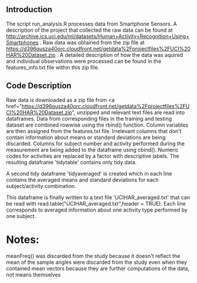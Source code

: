 ## Introduction

The script run_analysis.R processes data from Smartphone Sensors.
A description of the project that collected the raw data can be found at  http://archive.ics.uci.edu/ml/datasets/Human+Activity+Recognition+Using+Smartphones .
Raw data was obtained from the zip file at https://d396qusza40orc.cloudfront.net/getdata%2Fprojectfiles%2FUCI%20HAR%20Dataset.zip . 
A detailed description of how the data was aquired and individual observations were processed can be found in the features_info.txt file within this zip file.

## Code Description

Raw data is downloaded as a zip file from <a href="https://d396qusza40orc.cloudfront.net/getdata%2Fprojectfiles%2FUCI%20HAR%20Dataset.zip", unzipped and relevant text files are read into dataframes. Data from corresponding files in the training and testing dataset are combined rowwise using the rbind() function.
Column variables are then assigned from the features.txt file. Irrelevant columns that don't contain information about means or standard deviations are being discarded. Columns for subject number and activity performed during the measurement are being added to the dataframe using cbind(). Numeric codes for activities are replaced by a factor with descriptive labels. The resulting dataframe 'tidytable' contains only tidy data.

A second tidy dataframe 'tidyaveraged' is created which in each line contains the averaged means and standard deviations for each subject/activity combination.

This dataframe is finally written to a text file 'UCIHAR_averaged.txt' that can be read with read.table("UCIHAR_averaged.txt",header = TRUE). Each line corresponds to averaged information about one activity type performed by one subject.

# Notes:
meanFreq() was discarded from the study because it doesn't reflect the mean of the sample
angles were discarded from the study even when they contained mean vectors because they are further computations of the data, not means themselves

